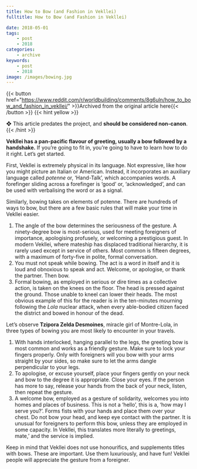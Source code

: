 ```yaml
---
title: How to Bow (and Fashion in Vekllei)
fulltitle: How to Bow (and Fashion in Vekllei)

date: 2018-05-01
tags:
    - post
    - 2018
categories:
    - archive
keywords:
    - post
    - 2018
image: /images/bowing.jpg
---
```

{{< button href="https://www.reddit.com/r/worldbuilding/comments/8g6uln/how_to_bow_and_fashion_in_vekllei/" >}}Archived from the original article here{{< /button >}}
{{< hint yellow >}}

❖ This article predates the project, and **should be considered non-canon**.
{{< /hint >}}

**Vekllei has a pan-pacific flavour of greeting, usually a bow followed by a handshake.** If you’re going to fit in, you’re going to have to learn how to do it right. Let’s get started.

First, Vekllei is extremely physical in its language. Not expressive, like how you might picture an Italian or American. Instead, it incorporates an auxiliary language called *potenne* or, ‘Hand-Talk’, which accompanies words. A forefinger sliding across a forefinger is ‘good’ or, ‘acknowledged’, and can be used with verbalising the word or as a signal.

Similarly, bowing takes on elements of potenne. There are hundreds of ways to bow, but there are a few basic rules that will make your time in Vekllei easier.

1. The angle of the bow determines the seriousness of the gesture. A ninety-degree bow is most-serious, used for meeting foreigners of importance, apologising profusely, or welcoming a prestigious guest. In modern Vekllei, where mateship has displaced traditional hierarchy, it is rarely used except in service of others. Most common is fifteen degrees, with a maximum of forty-five in polite, formal conversation.
2. You must not speak while bowing. The act is a word in itself and it is loud and obnoxious to speak and act. Welcome, or apologise, or thank the partner. Then bow.
3. Formal bowing, as employed in serious or dire times as a collective action, is taken on the knees on the floor. The head is pressed against the ground. Those unable to kneel can lower their heads. The most obvious example of this for the reader is in the ten-minutes mourning following the *Lola* nuclear attack, when every able-bodied citizen faced the district and bowed in honour of the dead.

Let’s observe **Tzipora Zelda Desmoines**, miracle girl of Montre-Lola, in three types of bowing you are most likely to encounter in your travels.

1. With hands interlocked, hanging parallel to the legs, the greeting bow is most common and works as a friendly gesture. Make sure to lock your fingers properly. Only with foreigners will you bow with your arms straight by your sides, so make sure to let the arms dangle perpendicular to your legs.
2. To apologise, or excuse yourself, place your fingers gently on your neck and bow to the degree it is appropriate. Close your eyes. If the person has more to say, release your hands from the back of your neck, listen, then repeat the gesture.
3. A welcome bow, employed as a gesture of solidarity, welcomes you into homes and places of business. This is not a ‘hello’, this is a, ‘how may I serve you?’. Forms fists with your hands and place them over your chest. Do not bow your head, and keep eye contact with the partner. It is unusual for foreigners to perform this bow, unless they are employed in some capacity. In Vekllei, this translates more literally to greetings, mate,’ and the service is implied.

Keep in mind that Vekllei does not use honourifics, and supplements titles with bows. These are important. Use them luxuriously, and have fun! Vekllei people will appreciate the gesture from a foreigner.
